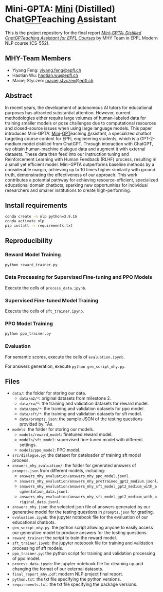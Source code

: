 # Mini-GPTA: <u>Mini</u> (Distilled) Chat<u>GPT</u>eaching <u>A</u>ssistant

This is the project repository for the final report [*Mini-GPTA: Distilled ChatGPTeaching Assistant for EPFL Courses*](https://github.com/CS-552/project-m3-mhy/blob/main/final_report_mhy.pdf) by MHY Team in EPFL Modern NLP course (CS-552).

## MHY-Team Members

- Yiyang Feng: yiyang.feng@epfl.ch
- Haotian Wu: haotian.wu@epfl.ch
- Maciej Styczen: maciej.styczen@epfl.ch

## Abstract

In recent years, the development of autonomous AI tutors for educational purposes has attracted substantial attention. However, current methodologies either require large volumes of human-labeled data for training smaller models or pose challenges due to computational resources and closed-source issues when using large language models. This paper introduces Mini-GPTA: <u>Mini</u>-<u>GPT</u>eaching <u>A</u>ssistant, a specialized chatbot targeting course content for EPFL engineering students, which is a GPT-2-medium model distilled from ChatGPT. Through interaction with ChatGPT, we obtain human-machine dialogue data and augment it with external datasets. These data then feed into our instruction tuning and Reinforcement Learning with Human Feedback (RLHF) process, resulting in a small yet efficient model. Mini-GPTA outperforms baseline methods by a considerable margin, achieving up to 10 times higher similarity with ground truth, demonstrating the effectiveness of our approach. This work contributes a potential pathway for achieving resource-efficient, specialized educational domain chatbots, sparking new opportunities for individual researchers and smaller institutions to create high-performing.

## Install requirements

```bash
conda create -n nlp python=3.9.16
conda activate nlp
pip install -r requirements.txt
```

## Reproducibility

### Reward Model Training

```bash
python reward_trainer.py
```

### Data Processing for Supervised Fine-tuning and PPO Models

Execute the cells of `process_data.ipynb`.

### Supervised Fine-tuned Model Training

Execute the cells of `sft_trainer.ipynb`.

### PPO Model Training

```bash
python ppo_trainer.py
```

### Evaluation

For semantic scores, execute the cells of `evaluation.ipynb`.

For answers generation, execute `python gen_script_mhy.py`.

## Files

- `data/`: the folder for storing our data.
    - `data/m2/*`: original datasets from milestone 2.
    - `data/rw/*`: the training and validation datasets for reward model.
    - `data/ppo/*`: the training and validation datasets for ppo model.
    - `data/sft/*`: the training and validation datasets for sft model.
    - `data/prompts.json`: the sample JSON of the testing questions provided by TAs.
- `models`: the folder for storing our models.
    - `models/reward_model`: finetuned reward model.
    - `models/sft_model`: supervised fine-tuned model with different settings.
    - `models/ppo_model`: PPO model.
- `src/dialogue.py`: the dataset for dataloader of training sft model process.
- `answers_mhy_evaluation/`: the folder for generated answers of `prompts.json` from different models, including:
    - `answers_mhy_evaluation/answers_mhy_ppo_model.jsonl`.
    - `answers_mhy_evaluation/answers_mhy_pretrained_gpt2_medium.jsonl`.
    - `answers_mhy_evaluation/answers_mhy_sft_model_gpt2_medium_with_augmentation_data.jsonl`.
    - `answers_mhy_evaluation/answers_mhy_sft_model_gpt2_medium_with_original_data.jsonl`.
- `answers_mhy.json`: the selected json file of answers generated by our generative model for the testing questions in `prompts.json` for grading.
- `evaluation.ipynb`: the jupyter notebook file for the evaluation of our educational chatbots.
- `gen_script_mhy.py`: the python script allowing anyone to easily access our generative model to produce answers for the testing questions.
- `reward_trainer`: the script to train the reward model.
- `sft_trainer.ipynb`: the jupyter notebook file for training and validation processing of sft models.
- `ppo_trainer.py`: the python script for training and validation processing of ppo model.
- `process_data.ipynb`: the jupyter notebook file for cleaning up and changing the format of our external datasets.
- `final_report_mhy.pdf`: modern NLP project final report.
- `python.txt`: the txt file specifying the python versions.
- `requirements.txt`: the txt file specifying the package versions.
